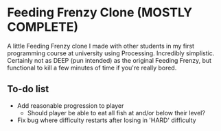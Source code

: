 # Feeding Frenzy Clone (MOSTLY COMPLETE)
A little Feeding Frenzy clone I made with other students in my first programming course at university using Processing. Incredibly simplistic. Certainly not as DEEP (pun intended) as the original Feeding Frenzy, but functional to kill a few minutes of time if you're really bored.

## To-do list
* Add reasonable progression to player
  * Should player be able to eat all fish at and/or below their level?
* Fix bug where difficulty restarts after losing in 'HARD' difficulty
